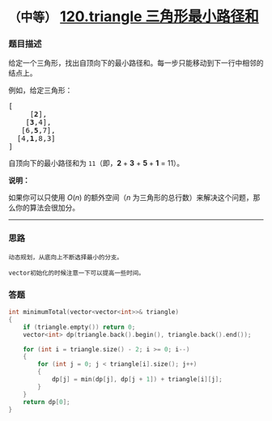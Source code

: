 # `（中等）`  [120.triangle 三角形最小路径和](https://leetcode-cn.com/problems/triangle/)

### 题目描述
<p>给定一个三角形，找出自顶向下的最小路径和。每一步只能移动到下一行中相邻的结点上。</p>

<p>例如，给定三角形：</p>

<pre>[
     [<strong>2</strong>],
    [<strong>3</strong>,4],
   [6,<strong>5</strong>,7],
  [4,<strong>1</strong>,8,3]
]
</pre>

<p>自顶向下的最小路径和为&nbsp;<code>11</code>（即，<strong>2&nbsp;</strong>+&nbsp;<strong>3</strong>&nbsp;+&nbsp;<strong>5&nbsp;</strong>+&nbsp;<strong>1</strong>&nbsp;= 11）。</p>

<p><strong>说明：</strong></p>

<p>如果你可以只使用 <em>O</em>(<em>n</em>)&nbsp;的额外空间（<em>n</em> 为三角形的总行数）来解决这个问题，那么你的算法会很加分。</p>


---
### 思路
```
动态规划，从底向上不断选择最小的分支。

vector初始化的时候注意一下可以提高一些时间。
```

### 答题
``` C++
int minimumTotal(vector<vector<int>>& triangle) 
{
	if (triangle.empty()) return 0;
	vector<int> dp(triangle.back().begin(), triangle.back().end());

	for (int i = triangle.size() - 2; i >= 0; i--)
	{
		for (int j = 0; j < triangle[i].size(); j++)
		{
			dp[j] = min(dp[j], dp[j + 1]) + triangle[i][j];
		}
	}
	return dp[0];
}
```


